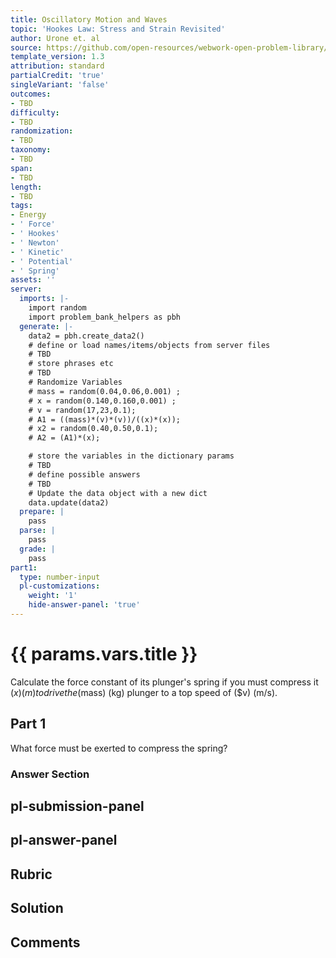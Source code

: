 ```yaml
---
title: Oscillatory Motion and Waves
topic: 'Hookes Law: Stress and Strain Revisited'
author: Urone et. al
source: https://github.com/open-resources/webwork-open-problem-library/tree/master/Contrib/BrockPhysics/College_Physics_Urone/16.Oscillatory_Motion_and_Waves/NU_U17-16-01-003.pg
template_version: 1.3
attribution: standard
partialCredit: 'true'
singleVariant: 'false'
outcomes:
- TBD
difficulty:
- TBD
randomization:
- TBD
taxonomy:
- TBD
span:
- TBD
length:
- TBD
tags:
- Energy
- ' Force'
- ' Hookes'
- ' Newton'
- ' Kinetic'
- ' Potential'
- ' Spring'
assets: ''
server:
  imports: |-
    import random
    import problem_bank_helpers as pbh
  generate: |-
    data2 = pbh.create_data2()
    # define or load names/items/objects from server files
    # TBD
    # store phrases etc
    # TBD
    # Randomize Variables
    # mass = random(0.04,0.06,0.001) ;
    # x = random(0.140,0.160,0.001) ;
    # v = random(17,23,0.1);
    # A1 = ((mass)*(v)*(v))/((x)*(x));
    # x2 = random(0.40,0.50,0.1);
    # A2 = (A1)*(x);

    # store the variables in the dictionary params
    # TBD
    # define possible answers
    # TBD
    # Update the data object with a new dict
    data.update(data2)
  prepare: |
    pass
  parse: |
    pass
  grade: |
    pass
part1:
  type: number-input
  pl-customizations:
    weight: '1'
    hide-answer-panel: 'true'
---
```


# {{ params.vars.title }} 


 Calculate the force constant of its plunger's spring if you must compress it ($x) (m) to drive the ($mass) (kg) plunger to a top speed of ($v) (m/s).

## Part 1 
What force must be exerted to compress the spring? 


 ### Answer Section


## pl-submission-panel 


## pl-answer-panel 


## Rubric 


## Solution 


## Comments 


